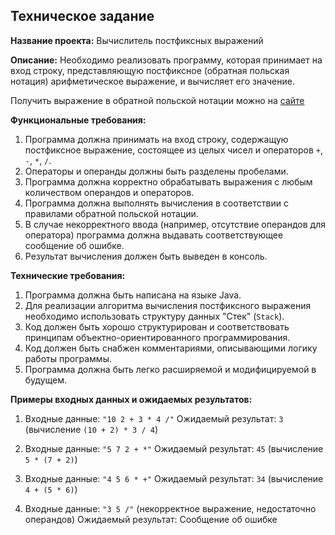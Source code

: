 ## Техническое задание

**Название проекта:** Вычислитель постфиксных выражений

**Описание:**
Необходимо реализовать программу, которая принимает на вход строку, представляющую постфиксное (обратная польская нотация) арифметическое выражение, и вычисляет его значение.

Получить выражение в обратной польской нотации можно на [сайте](http://primat.org/news/obratnaja_polskaja_zapis/2016-04-09-1181)

**Функциональные требования:**

1. Программа должна принимать на вход строку, содержащую постфиксное выражение, состоящее из целых чисел и операторов `+`, `-`, `*`, `/`.
2. Операторы и операнды должны быть разделены пробелами.
3. Программа должна корректно обрабатывать выражения с любым количеством операндов и операторов.
4. Программа должна выполнять вычисления в соответствии с правилами обратной польской нотации.
5. В случае некорректного ввода (например, отсутствие операндов для оператора) программа должна выдавать соответствующее сообщение об ошибке.
6. Результат вычисления должен быть выведен в консоль.

**Технические требования:**

1. Программа должна быть написана на языке Java.
2. Для реализации алгоритма вычисления постфиксного выражения необходимо использовать структуру данных "Стек" (`Stack`).
3. Код должен быть хорошо структурирован и соответствовать принципам объектно-ориентированного программирования.
4. Код должен быть снабжен комментариями, описывающими логику работы программы.
5. Программа должна быть легко расширяемой и модифицируемой в будущем.

**Примеры входных данных и ожидаемых результатов:**

1. Входные данные: `"10 2 + 3 * 4 /"`
   Ожидаемый результат: `3` (вычисление `(10 + 2) * 3 / 4`)

2. Входные данные: `"5 7 2 + *"`
   Ожидаемый результат: `45` (вычисление `5 * (7 + 2)`)

3. Входные данные: `"4 5 6 * +"`
   Ожидаемый результат: `34` (вычисление `4 + (5 * 6)`)

4. Входные данные: `"3 5 /"` (некорректное выражение, недостаточно операндов)
   Ожидаемый результат: Сообщение об ошибке

